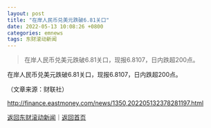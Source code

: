 ```yaml
---
layout: post
title: "在岸人民币兑美元跌破6.81关口"
date: 2022-05-13 10:08:26 +0800
categories: emnews
tags: 东财滚动新闻
---
```

> 在岸人民币兑美元跌破6.81关口，现报6.8107，日内跌超200点。

<p>在岸人民币兑美元跌破6.81关口，现报6.8107，日内跌超200点。</p><p class="em_media">（文章来源：财联社）</p>

<http://finance.eastmoney.com/news/1350,202205132378281197.html>

[返回东财滚动新闻](//finews.withounder.com/emnews/)｜[返回首页](//finews.withounder.com/)